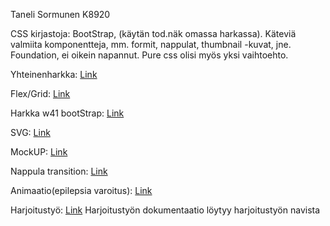 Taneli Sormunen K8920

CSS kirjastoja: BootStrap, (käytän tod.näk omassa harkassa). Käteviä valmiita komponentteja, mm. formit, nappulat, thumbnail -kuvat, jne. Foundation, ei oikein napannut. Pure css olisi myös yksi vaihtoehto.

Yhteinenharkka: [Link](https://github.com/TheSumppa/Web-visualisointi/tree/master/yhteinenharkka)

Flex/Grid: [Link](https://github.com/TheSumppa/Web-visualisointi/tree/master/Flex_grid)

Harkka w41 bootStrap: [Link](https://github.com/TheSumppa/Web-visualisointi/tree/master/harkka-w41/bs-vakio-teemat)

SVG: [Link](https://github.com/TheSumppa/Web-visualisointi/tree/master/Svg)

MockUP: [Link](https://www.fluidui.com/editor/live/preview/cF9NeFRCTVJTUnd6RlhjVVZXaU9HRnptZlpyaVM3eEF0SA==)

Nappula transition: [Link](https://codepen.io/anon/pen/POedqM?editors=1100)

Animaatio(epilepsia varoitus): [Link](https://codepen.io/anon/pen/ZvzXYB?editors=1100)

Harjoitustyö: [Link](https://thesumppa.github.io/Web-visualisointi/harkkatyo/)
Harjoitustyön dokumentaatio löytyy harjoitustyön navista
